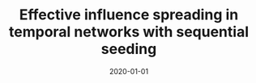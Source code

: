 ---
# Documentation: https://wowchemy.com/docs/managing-content/

title: Effective influence spreading in temporal networks with sequential seeding
subtitle: ''
summary: ''
authors:
- Radosław W. Michalski
- Jarosław Jankowski
- brodka
tags: []
categories: []
date: '2020-01-01'
lastmod: 2022-10-07T05:02:47Z
featured: false
draft: false

# Featured image
# To use, add an image named `featured.jpg/png` to your page's folder.
# Focal points: Smart, Center, TopLeft, Top, TopRight, Left, Right, BottomLeft, Bottom, BottomRight.
image:
  caption: ''
  focal_point: ''
  preview_only: false

# Projects (optional).
#   Associate this post with one or more of your projects.
#   Simply enter your project's folder or file name without extension.
#   E.g. `projects = ["internal-project"]` references `content/project/deep-learning/index.md`.
#   Otherwise, set `projects = []`.
projects: []
publishDate: '2022-10-07T05:02:46.746735Z'
publication_types:
- '2'
abstract: ''
publication: '*IEEE Access*'
doi: 10.1109/ACCESS.2020.3016913
---